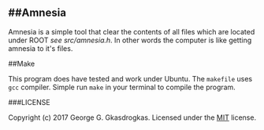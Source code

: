 ##Amnesia
---

Amnesia is a simple tool that clear the contents of all files which are located under ROOT *see src/amnesia.h*. In other words the computer is like getting amnesia to it's files.

##Make

This program does have tested and work under Ubuntu. The `makefile` uses `gcc` compiler. Simple run `make` in your terminal to compile the program. 

###LICENSE

Copyright (c) 2017 George G. Gkasdrogkas. Licensed under the [MIT](https://github.com/GeorgeGkas/Amnesia/blob/master/LICENSE) license.
